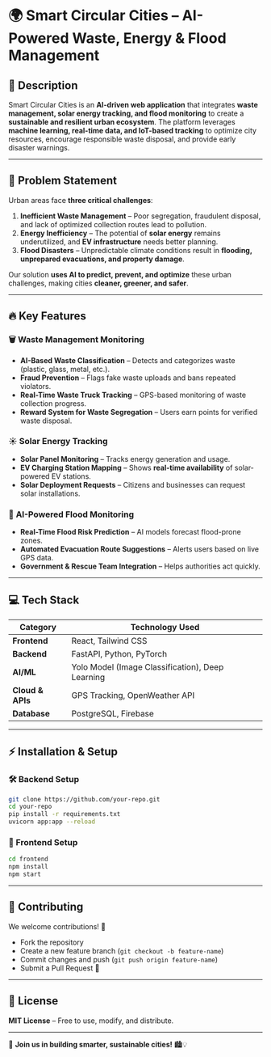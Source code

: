# 🌍 Smart Circular Cities – AI-Powered Waste, Energy & Flood Management  

## 📌 Description  
Smart Circular Cities is an **AI-driven web application** that integrates **waste management, solar energy tracking, and flood monitoring** to create a **sustainable and resilient urban ecosystem**. The platform leverages **machine learning, real-time data, and IoT-based tracking** to optimize city resources, encourage responsible waste disposal, and provide early disaster warnings.  

---

## 🚨 Problem Statement  
Urban areas face **three critical challenges**:  

1. **Inefficient Waste Management** – Poor segregation, fraudulent disposal, and lack of optimized collection routes lead to pollution.  
2. **Energy Inefficiency** – The potential of **solar energy** remains underutilized, and **EV infrastructure** needs better planning.  
3. **Flood Disasters** – Unpredictable climate conditions result in **flooding, unprepared evacuations, and property damage**.  

Our solution **uses AI to predict, prevent, and optimize** these urban challenges, making cities **cleaner, greener, and safer**.  

---

## 🔥 Key Features  

### 🗑 **Waste Management Monitoring**  
- **AI-Based Waste Classification** – Detects and categorizes waste (plastic, glass, metal, etc.).  
- **Fraud Prevention** – Flags fake waste uploads and bans repeated violators.  
- **Real-Time Waste Truck Tracking** – GPS-based monitoring of waste collection progress.  
- **Reward System for Waste Segregation** – Users earn points for verified waste disposal.  

### ☀ **Solar Energy Tracking**  
- **Solar Panel Monitoring** – Tracks energy generation and usage.  
- **EV Charging Station Mapping** – Shows **real-time availability** of solar-powered EV stations.  
- **Solar Deployment Requests** – Citizens and businesses can request solar installations.  

### 🌊 **AI-Powered Flood Monitoring**  
- **Real-Time Flood Risk Prediction** – AI models forecast flood-prone zones.  
- **Automated Evacuation Route Suggestions** – Alerts users based on live GPS data.  
- **Government & Rescue Team Integration** – Helps authorities act quickly.  

---

## 💻 Tech Stack  

| **Category**      | **Technology Used** |
|------------------|--------------------|
| **Frontend**      | React, Tailwind CSS |
| **Backend**       | FastAPI, Python, PyTorch |
| **AI/ML**         | Yolo Model (Image Classification), Deep Learning |
| **Cloud & APIs**  | GPS Tracking, OpenWeather API |
| **Database**      | PostgreSQL, Firebase |

---

## ⚡ Installation & Setup  

### 🛠 Backend Setup  
```bash
git clone https://github.com/your-repo.git  
cd your-repo  
pip install -r requirements.txt  
uvicorn app:app --reload  
```

### 🎨 Frontend Setup  
```bash
cd frontend  
npm install  
npm start  
```

---

## 📢 Contributing  
We welcome contributions! 🎉  
- Fork the repository  
- Create a new feature branch (`git checkout -b feature-name`)  
- Commit changes and push (`git push origin feature-name`)  
- Submit a Pull Request 🚀  

---

## 📜 License  
**MIT License** – Free to use, modify, and distribute.  

---

🚀 **Join us in building smarter, sustainable cities!** 🏙💡
